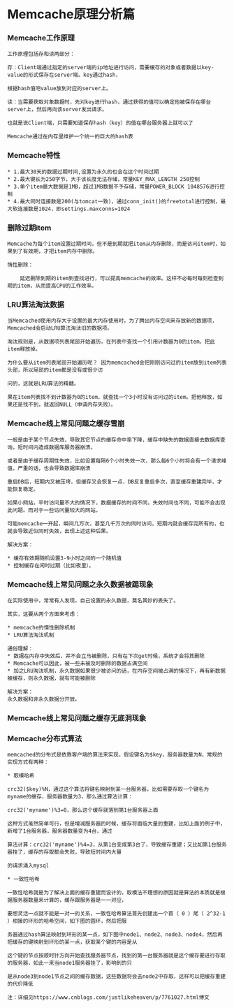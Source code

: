 #     Memcache原理分析篇

###   Memcache工作原理

    工作原理包括存和读两部分：
    
    存：Client端通过指定的server端的ip地址进行访问，需要缓存的对象或者数据以key-value的形式保存在server端。key通过hash，
    
    根据hash值吧value放到对应的server上。
    
    读：当需要获取对象数据时，先对key进行hash，通过获得的值可以确定他被保存在哪台server上，然后再向该server发出请求。
    
    也就是说Client端，只需要知道保存hash（key）的值在哪台服务器上就可以了
    
    Memcache通过在内存里维护一个统一的巨大的hash表
    
###   Memcache特性
    
    * 1.最大30天的数据过期时间,设置为永久的也会在这个时间过期
    * 2.最大键长为250字节，大于该长度无法存储，常量KEY_MAX_LENGTH 250控制
    * 3.单个item最大数据是1MB，超过1MB数据不予存储，常量POWER_BLOCK 1048576进行控制
    * 4.最大同时连接数是200(与tomcat一致)，通过conn_init()的freetotal进行控制，最大软连接数是1024，即settings.maxconns=1024
###   删除过期item

    Memcache为每个item设置过期时间，但不是到期就把item从内存删除，而是访问item时，如果到了有效期，才把item内存中删除。

    惰性删除：
        
        延迟删除到期的item到查找进行，可以提高memcache的效率。这样不必每时每刻检查到期的item，从而提高CPU的工作效率。
  
 ### LRU算法淘汰数据
 
    当Memcached使用内存大于设置的最大内存使用时，为了腾出内存空间来存放新的数据项，Memcached会启动LRU算法淘汰旧的数据项。
    
    淘汰规则是，从数据项列表尾部开始遍历，在列表中查找一个引用计数器为0的item，把此item释放掉。
  
    为什么要从item列表尾部开始遍历呢？ 因为memcached会把刚刚访问过的item放到item列表头部，所以尾部的item都是没有或很少访

    问的，这就是LRU算法的精髓。
    
    果在item列表找不到计数器为0的item，就查找一个3小时没有访问过的item。把他释放，如果还是找不到，就返回NULL（申请内存失败）。

###  Memcache线上常见问题之缓存雪崩

    一般是由于某个节点失效，导致其它节点的缓存命中率下降，缓存中缺失的数据直接去数据库查询，短时间内造成数据库服务器崩溃。
    
    或者是由于缓存周期性失效，比如设置每隔6个小时失效一次，那么每6个小时将会有一个请求峰值，严重的话，也会导致数据库崩溃
    
    重启DB后，短期内又被压垮，但缓存又会恢复一点，DB反复重启多次，直至缓存重建完毕，才能恢复稳定。
    
    如果小网站，平时访问量不大的情况下，数据缓存的时间不同，失效时间也不同，可能不会出现此问题。而对于一些访问量较大的网站，
    
    可能memcache一开起，瞬间几万次，甚至几千万次的同时访问，短期内就会缓存完所有的，也就会导致近似同时失效，出现上述这种后果。
    
    解决方案：
    
    * 缓存有效期随机设置3-9小时之间的一个随机值
    * 控制缓存在闲时过期（比如夜里）。


###  Memcache线上常见问题之永久数据被踢现象

    在实际使用中，常常有人发现，自己设置的永久数据，莫名其妙的丢失了。
    
    其实，这要从两个方面来考虑：
    
    * memcache的惰性删除机制
    * LRU算法淘汰机制
    
    通俗理解：
    * 数据在内存中失效后，并不会立马被删除，只有在下次get时候，系统才会将其删除
    * Memcache可以因此，被一些未被及时删除的数据占满空间
    * 加之LRU淘汰机制，永久数据如果很少被访问的话，在内存空间被占满的情况下，再有新数据被缓存，则永久数据，就有可能被删除
    
    解决方案：
    永久数据和非永久数据分开放。

###  Memcache线上常见问题之缓存无底洞现象
###  Memcache分布式算法

    memcached的分布式是依靠客户端的算法来实现，假设键名为$key，服务器数量为N，常规的实现方式有两种：
    
    * 取模哈希 
    
    crc32($key)%N，通过这个算法将键名映射到某一台服务器，比如需要存取一个键名为myname的缓存，服务器数量为3，那么通过算法计算：
    
    crc32('myname')%3=0，那么这个缓存就落到第1台服务器上面
    
    这种方式虽然简单可行，但是增减服务器的时候，缓存将面临大量的重建，比如上面的例子中，新增了1台服务器，服务器数量变为4台，通过
    
    算法计算：crc32('myname')%4=3，从第1台变成第3台了，导致缓存重建；又比如第1台服务器挂了，缓存的存取都会失败，导致短时间内大量
    
    的请求涌入mysql
 
    * 一致性哈希 
    
    一致性哈希就是为了解决上面的缓存重建而设计的，取模法不理想的原因就是算法的本质就是根据服务器数量来计算的，缓存跟服务器是一一对应，
    
    要想灵活一点就不能是一对一的关系，一致性哈希算法首先创建出一个首（ 0 ）尾（ 2^32-1 ）相接的环形的哈希空间，如下图的圆环，然后把服
    
    务器通过hash算法映射到环形的某一点，如下图中node1、node2、node3、node4，然后再把缓存的键映射到环形的某一点，获取某个键的内容是从
    
    这个键的节点按顺时针方向开始查找服务器节点，找到的第一台服务器就是这个缓存要进行存取的服务器，如此一来当node1服务器挂了，影响到的只
    
    是从node3到node1节点之间的缓存数据，这些数据将会去node2中存取，这样可以把缓存重建的代价降低
    
    注：详细见https://www.cnblogs.com/justlikeheaven/p/7761027.html博文
    
    
    
    
    
   
